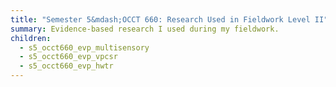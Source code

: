 ```yaml
---
title: "Semester 5&mdash;OCCT 660: Research Used in Fieldwork Level II"
summary: Evidence-based research I used during my fieldwork.
children:
  - s5_occt660_evp_multisensory
  - s5_occt660_evp_vpcsr
  - s5_occt660_evp_hwtr
---
```


